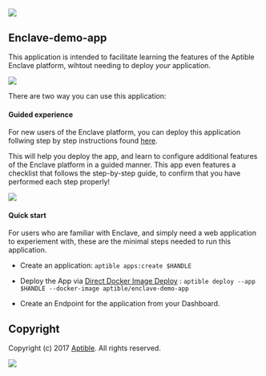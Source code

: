 # ![](http://aptible-media-assets-manual.s3.amazonaws.com/web-horizontal-350.png)

## Enclave-demo-app

This application is intended to facilitate learning the features of the Aptible Enclave platform, wihtout needing to deploy _your_ application.

![](https://github.com/aptible/enclave-demo-app/blob/master/screenshots/demo.png)

There are two way you can use this application:

#### Guided experience

For new users of the Enclave platform, you can deploy this application follwing step by step instructions found [here](https://www.aptible.com/documentation/enclave/tutorials/enclave-demo-app.html).

This will help you deploy the app, and learn to configure additional features of the Enclave platform in a guided manner. This app even features a checklist that follows the step-by-step guide, to confirm that you have performed each step properly!

![](https://github.com/aptible/enclave-demo-app/blob/master/screenshots/checklist.png)


#### Quick start

For users who are familiar with Enclave, and simply need a web application to experiement with, these are the minimal steps needed to run this application.

* Create an application: `aptible apps:create $HANDLE`

* Deploy the App via [Direct Docker Image Deploy](https://www.aptible.com/documentation/enclave/reference/apps/image/direct-docker-image-deploy.html) : `aptible deploy --app $HANDLE --docker-image aptible/enclave-demo-app`

* Create an Endpoint for the application from your Dashboard.

## Copyright

Copyright (c) 2017 [Aptible](https://www.aptible.com). All rights reserved.

[<img src="https://avatars2.githubusercontent.com/u/1580788?v=4&s=60" />](https://github.com/UserNotFound)

